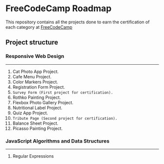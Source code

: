 # FreeCodeCamp Roadmap

This repository contains all the projects done to earn the certification of each category at [FreeCodeCamp](https://www.freecodecamp.org)

## Project structure

### Responsive Web Design

---

1. Cat Photo App Project.
2. Cafe Menu Project.
3. Color Markers Project.
4. Registration Form Project.
5. `Survey Form (First project for certification).`
6. Rothko Painting Project.
7. Flexbox Photo Gallery Project.
8. Nutritional Label Project.
9. Quiz App Project.
10. `Tribute Page (Second project for certification).`
11. Balance Sheet Project.
12. Picasso Painting Project.

### JavaScript Algorithms and Data Structures

---

1. Regular Expressions
